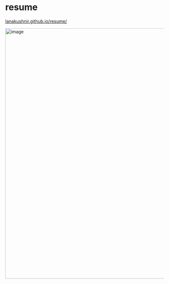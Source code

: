 # resume

[lanakushnir.github.io/resume/](https://lanakushnir.github.io/resume/)

<img width="794" alt="image" src="https://user-images.githubusercontent.com/11658296/203841145-39039cfd-47f1-4dab-af91-573f3a240f09.png">
